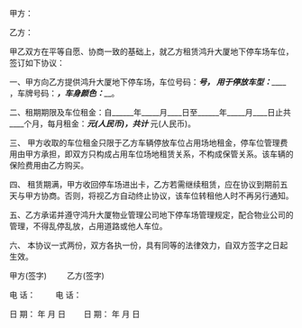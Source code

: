 
 


甲方：


乙方：


甲乙双方在平等自愿、协商一致的基础上，就乙方租赁鸿升大厦地下停车场车位，签订如下协议：


一、甲方向乙方提供鸿升大厦地下停车场，车位号码：_____号， 用于停放车型：_________ ，车牌号码：_________，车身颜色：___________。


二、租期期限及车位租金：自______年_____月____日至______年_____月____日止共____个月，每月租金：_______元(人民币)，共计_______ 元(人民币)。


三、 甲方收取的车位租金只限于乙方车辆停放车位占用场地租金，停车位管理费用由甲方承担，即双方只构成占用车位场地租赁关系，不构成保管关系。该车辆的保险费用由乙方购买。


四、 租赁期满，甲方收回停车场进出卡，乙方若需继续租赁，应在协议到期前五天与甲方协商。否则，将视乙方自动终止协议，该车位转租他人时不再另行通知。


五、乙方承诺并遵守鸿升大厦物业管理公司地下停车场管理规定，配合物业公司的管理，不得乱停乱放，占用道路或他人车位。


六、 本协议一式两份，双方各执一份，具有同等的法律效力，自双方签字之日起生效。


甲方(签字) 　　 乙方(签字)


电 话： 　　     电 话：


日 期： 年 月 日 　　日 期： 年 月 日
 


 

 
 
 
 
 
  


  
 

  


  


  
 
 
 
 

